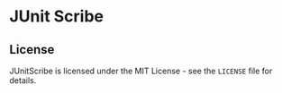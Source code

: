 # JUnit Scribe


## License

JUnitScribe is licensed under the MIT License - see the `LICENSE` file for details.
